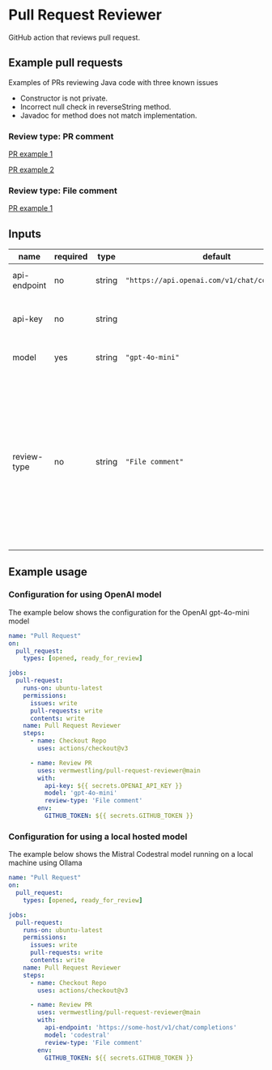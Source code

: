 # Pull Request Reviewer
GitHub action that reviews pull request.

## Example pull requests
Examples of PRs reviewing Java code with three known issues
* Constructor is not private.
* Incorrect null check in reverseString method.
* Javadoc for method does not match implementation.

### Review type: PR comment
[PR example 1](https://github.com/vermwestling/pull-request-reviewer/pull/11)

[PR example 2](https://github.com/vermwestling/pull-request-reviewer/pull/15)

### Review type: File comment
[PR example 1](https://github.com/vermwestling/pull-request-reviewer/pull/13)

## Inputs

| name         | required | type   | default         | description |
| ------------ | ---      | ------ | --------------- | ----------- |
| api-endpoint | no       | string | `"https://api.openai.com/v1/chat/completions"`  | The URL to then API endpoint.
| api-key      | no       | string | | The API key to use for the API endpoint.
| model        | yes      | string | `"gpt-4o-mini"`   | ID of the model to use.
| review-type  | no       | string | `"File comment"`   | The type of code review. Value 'PR comment' will post a single review comment on the PR. Value 'File comment' will post review comments on lines in files.


## Example usage

### Configuration for using OpenAI model
The example below shows the configuration for the OpenAI gpt-4o-mini model
```yml
name: "Pull Request"
on:
  pull_request:
    types: [opened, ready_for_review]

jobs:
  pull-request:
    runs-on: ubuntu-latest
    permissions:
      issues: write
      pull-requests: write
      contents: write
    name: Pull Request Reviewer
    steps:
      - name: Checkout Repo
        uses: actions/checkout@v3

      - name: Review PR
        uses: vermwestling/pull-request-reviewer@main
        with:
          api-key: ${{ secrets.OPENAI_API_KEY }}
          model: 'gpt-4o-mini'
          review-type: 'File comment'
        env:
          GITHUB_TOKEN: ${{ secrets.GITHUB_TOKEN }}
```

### Configuration for using a local hosted model
The example below shows the Mistral Codestral model running on a local machine using Ollama
```yml
name: "Pull Request"
on:
  pull_request:
    types: [opened, ready_for_review]

jobs:
  pull-request:
    runs-on: ubuntu-latest
    permissions:
      issues: write
      pull-requests: write
      contents: write
    name: Pull Request Reviewer
    steps:
      - name: Checkout Repo
        uses: actions/checkout@v3

      - name: Review PR
        uses: vermwestling/pull-request-reviewer@main
        with:
          api-endpoint: 'https://some-host/v1/chat/completions'
          model: 'codestral'
          review-type: 'File comment'
        env:
          GITHUB_TOKEN: ${{ secrets.GITHUB_TOKEN }}
```

